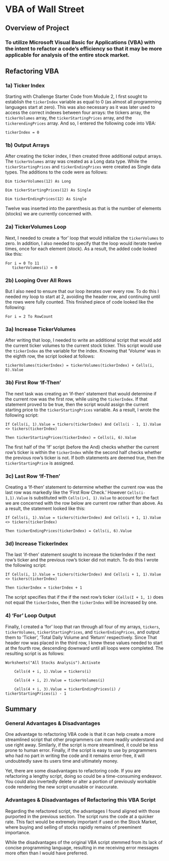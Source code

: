 # VBA of Wall Street

## Overview of Project 

### To utilize Microsoft Visual Basic for Applications (VBA) with the intent to refactor a code’s efficiency so that it may be more applicable for analysis of the entire stock market. 

## Refactoring VBA

### 1a) Ticker Index 

Starting with Challenge Starter Code from Module 2, I first sought to establish the ``tickerIndex`` variable as equal to 0 (as almost all programming languages start at zero). This was also necessary as it was later used to access the correct indexes between four arrays: the tickers array, the ``tickerVolumes`` array, the ``tickerStartingPrices`` array, and the ``tickerendingPrices`` array. And so, I entered the following code into VBA:

``tickerIndex = 0``
  
### 1b) Output Arrays

After creating the ticker index, I then created three additional output arrays. The ``tickerVolumes`` array was created as a Long data type. While the ``tickerStartingPrices`` and ``tickerEndingPrices`` were created as Single data types. The additions to the code were as follows: 

  ``Dim tickerVolumes(12) As Long``
  
  ``Dim tickerStartingPrices(12) As Single``
  
  ``Dim tickerEndingPrices(12) As Single``

Twelve was inserted into the parenthesis as that is the number of elements (stocks) we are currently concerned with. 

### 2a) TickerVolumes Loop

Next, I needed to create a ‘for’ loop that would initialize the ``tickerVolumes`` to zero. In addition, I also needed to specify that the loop would iterate twelve times, once for each element (stock). As a result, the added code looked like this: 

    For i = 0 To 11
       tickerVolumes(i) = 0 
    
### 2b) Looping Over All Rows

But I also need to ensure that our loop iterates over every row. To do this I needed my loop to start at 2, avoiding the header row, and continuing until the rows were fully counted. This finished piece of code looked like the following:

  ``For i = 2 To RowCount``

### 3a) Increase TickerVolumes

After writing that loop, I needed to write an additional script that would add the current ticker volumes to the current stock ticker. This script would use the ``tickerIndex`` as the variable for the index. Knowing that ‘Volume’ was in the eighth row, the script looked at follows: 

   ``tickerVolumes(tickerIndex) = tickerVolumes(tickerIndex) + Cells(i, 8).Value``

### 3b) First Row ‘If-Then’ 

The next task was creating an ‘if-then’ statement that would determine if the current row was the first row, while using the ``tickerIndex``. If that statement proved to be true, then the script would assign the current starting price to the ``tickerStartingPrices`` variable. As a result, I wrote the following script: 

  ``If Cells(i, 1).Value = tickers(tickerIndex) And Cells(i - 1, 1).Value <> tickers(tickerIndex)``
  
  ``Then tickerStartingPrices(tickerIndex) = Cells(i, 6).Value``

The first half of the ‘If’ script (before the And) checks whether the current row’s ticker is within the ``tickerIndex`` while the second half checks whether the previous row’s ticker is not. If both statements are deemed true, then the ``tickerStartingPrice`` is assigned. 

### 3c) Last Row ‘If-Then’ 

Creating a ‘If-then’ statement to determine whether the current row was the last row was markedly like the ‘First Row Check.’ However ``Cells(i-1,1).Value`` is substituted with ``Cells(i+1, 1).Value`` to account for the fact we are concerned with the row below are current row rather than above. As a result, the statement looked like this: 

  ``If Cells(i, 1).Value = tickers(tickerIndex) And Cells(i + 1, 1).Value <> tickers(tickerIndex)``
  
  ``Then tickerEndingPrices(tickerIndex) = Cells(i, 6).Value``

### 3d) Increase TickerIndex

The last ‘if-then’ statement sought to increase the tickerIndex if the next row’s ticker and the previous row’s ticker did not match. To do this I wrote the following script: 

  ``If Cells(i, 1).Value = tickers(tickerIndex) And Cells(i + 1, 1).Value <> tickers(tickerIndex)``
  
  ``Then tickerIndex = tickerIndex + 1``

The script specifies that if the if the next row’s ticker ``(Cells(I + 1, 1)`` does not equal the ``tickerIndex``, then the ``tickerIndex`` will be increased by one. 

### 4) ‘For’ Loop Output

Finally, I created a ‘for’ loop that ran through all four of my arrays, ``tickers``, ``tickerVolumes``, ``tickerStartingPrices``, and ``tickerEndingPrices``, and output them to ‘Ticker’, ‘Total Daily Volume and ‘Return’ respectively. Since That header row was placed in the third row, I knew these values needed to start at the fourth row, descending downward until all loops were completed. The resulting script is as follows: 
    
    Worksheets("All Stocks Analysis").Activate
    
        Cells(4 + i, 1).Value = tickers(i)
        
        Cells(4 + i, 2).Value = tickerVolumes(i)
        
        Cells(4 + i, 3).Value = tickerEndingPrices(i) / tickerStartingPrices(i) - 1

## Summary

### General Advantages & Disadvantages

One advantage to refactoring VBA code is that it can help create a more streamlined script that other programmers can more readily understand and use right away. Similarly, if the script is more streamlined, it could be less prone to human error. Finally, if the script is easy to use by programmers who had no part in writing the code and it remains error-free, it will undoubtedly save its users time and ultimately money. 

Yet, there are some disadvantages to refactoring code. If you are refactoring a lengthy script, doing so could be a time-consuming endeavor. You could also invertedly delete or alter a portion of previously workable code rendering the new script unusable or inaccurate. 

### Advantages & Disadvantages of Refactoring this VBA Script

Regarding the refactored script, the advantages I found aligned with those purported in the previous section. The script runs the code at a quicker rate. This fact would be extremely important if used on the Stock Market, where buying and selling of stocks rapidly remains of preeminent importance. 

While the disadvantages of the original VBA script stemmed from its lack of concise programming language, resulting in me receiving error messages more often than I would have preferred. 

